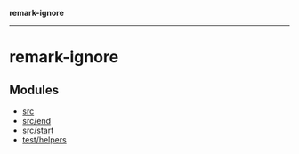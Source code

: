 **remark-ignore**

***

# remark-ignore

## Modules

- [src](src/README.md)
- [src/end](src/end/README.md)
- [src/start](src/start/README.md)
- [test/helpers](test/helpers/README.md)
